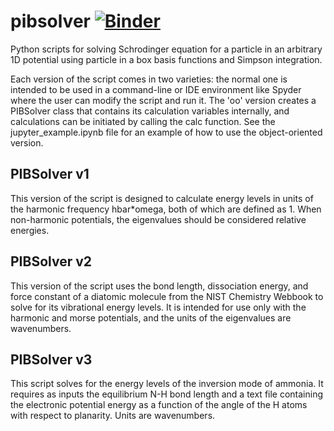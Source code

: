 # pibsolver [![Binder](https://binder.libretexts.org/badge_logo.svg)](https://binder.libretexts.org/v2/gh/Miniland1333/pibsolver/master)
Python scripts for solving Schrodinger equation for a particle in an arbitrary 1D potential using particle in a box basis functions and Simpson integration.

Each version of the script comes in two varieties: the normal one is intended to be used in a command-line or IDE environment like Spyder where the user can modify the script and run it.
The 'oo' version creates a PIBSolver class that contains its calculation variables internally, and calculations can be initiated by calling the calc function.
See the jupyter_example.ipynb file for an example of how to use the object-oriented version.

## PIBSolver v1

This version of the script is designed to calculate energy levels in units of the harmonic frequency hbar*omega, both of which are defined as 1.
When non-harmonic potentials, the eigenvalues should be considered relative energies.

## PIBSolver v2

This version of the script uses the bond length, dissociation energy, and force constant of a diatomic molecule from the NIST Chemistry Webbook to solve for its vibrational energy levels.
It is intended for use only with the harmonic and morse potentials, and the units of the eigenvalues are wavenumbers.

## PIBSolver v3

This script solves for the energy levels of the inversion mode of ammonia.
It requires as inputs the equilibrium N-H bond length and a text file containing the electronic potential energy as a function of the angle of the H atoms with respect to planarity.
Units are wavenumbers.
